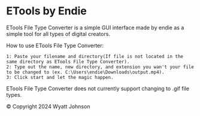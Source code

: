 # ETools by Endie

ETools File Type Converter is a simple GUI interface made by endie as a simple tool for all types of digital creators.

How to use ETools File Type Converter:

    1: Paste your filename and directory(If file is not located in the same directory as ETools File Type Converter).
    2: Type out the name, new directory, and extension you wan't your file to be changed to (ex. C:\Users\endie\Downloads\output.mp4).
    3: Click start and let the magic happen.

ETools File Type Converter does not currently support changing to .gif file types.

© Copyright 2024 Wyatt Johnson
